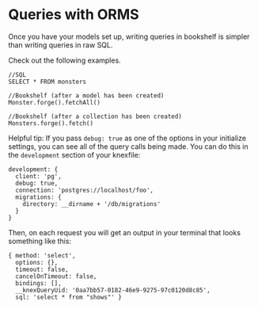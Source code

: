 # Queries with ORMS

Once you have your models set up, writing queries in bookshelf is simpler than writing queries in raw SQL.

Check out the following examples.

```
//SQL
SELECT * FROM monsters

//Bookshelf (after a model has been created)
Monster.forge().fetchAll()

//Bookshelf (after a collection has been created)
Monsters.forge().fetch()

```

Helpful tip: If you pass `debug: true` as one of the options in your initialize settings, you can see all of the query calls being made. You can do this in the `development` section of your knexfile:
```
development: {
  client: 'pg',
  debug: true,
  connection: 'postgres://localhost/foo',
  migrations: {
    directory: __dirname + '/db/migrations'
  }
}
```
Then, on each request you will get an output in your terminal that looks something like this:  
```
{ method: 'select',
  options: {},
  timeout: false,
  cancelOnTimeout: false,
  bindings: [],
  __knexQueryUid: '0aa7bb57-0182-46e9-9275-97c0120d8c85',
  sql: 'select * from "shows"' }
```
